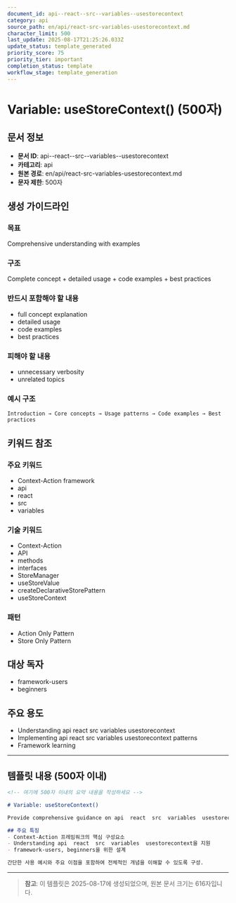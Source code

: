 ```yaml
---
document_id: api--react--src--variables--usestorecontext
category: api
source_path: en/api/react-src-variables-usestorecontext.md
character_limit: 500
last_update: 2025-08-17T21:25:26.033Z
update_status: template_generated
priority_score: 75
priority_tier: important
completion_status: template
workflow_stage: template_generation
---
```


# Variable: useStoreContext() (500자)

## 문서 정보
- **문서 ID**: api--react--src--variables--usestorecontext
- **카테고리**: api
- **원본 경로**: en/api/react-src-variables-usestorecontext.md
- **문자 제한**: 500자

## 생성 가이드라인

### 목표
Comprehensive understanding with examples

### 구조
Complete concept + detailed usage + code examples + best practices

### 반드시 포함해야 할 내용
- full concept explanation
- detailed usage
- code examples
- best practices

### 피해야 할 내용  
- unnecessary verbosity
- unrelated topics

### 예시 구조
```
Introduction → Core concepts → Usage patterns → Code examples → Best practices
```

## 키워드 참조

### 주요 키워드
- Context-Action framework
- api
- react
- src
- variables

### 기술 키워드
- Context-Action
- API
- methods
- interfaces
- StoreManager
- useStoreValue
- createDeclarativeStorePattern
- useStoreContext

### 패턴
- Action Only Pattern
- Store Only Pattern

## 대상 독자
- framework-users
- beginners

## 주요 용도
- Understanding api  react  src  variables  usestorecontext
- Implementing api  react  src  variables  usestorecontext patterns
- Framework learning

---

## 템플릿 내용 (500자 이내)

```markdown
<!-- 여기에 500자 이내의 요약 내용을 작성하세요 -->

# Variable: useStoreContext()

Provide comprehensive guidance on api  react  src  variables  usestorecontext

## 주요 특징
- Context-Action 프레임워크의 핵심 구성요소
- Understanding api  react  src  variables  usestorecontext을 지원
- framework-users, beginners을 위한 설계

간단한 사용 예시와 주요 이점을 포함하여 전체적인 개념을 이해할 수 있도록 구성.
```

---

> **참고**: 이 템플릿은 2025-08-17에 생성되었으며, 
> 원본 문서 크기는 616자입니다.
